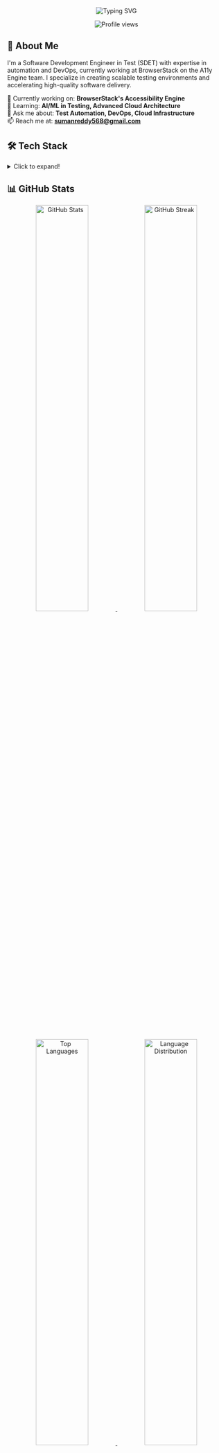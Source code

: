 <div align="center">
  <img src="https://readme-typing-svg.demolab.com?font=Fira+Code&duration=3000&pause=1000&color=2D95F7&center=true&vCenter=true&width=435&lines=Hi+%F0%9F%91%8B%2C+I'm+Suman+Reddy;Software+Development+Engineer+in+Test;Automation+%7C+DevOps+%7C+Cloud+Testing" alt="Typing SVG" />
</div>

<p align="center">
  <!-- Dynamic profile views counter -->
  <img src="https://komarev.com/ghpvc/?username=SumanReddy18&label=Profile%20views&color=0e75b6&style=flat" alt="Profile views" />
</p>

<h2> 🚀 About Me</h2>

I'm a Software Development Engineer in Test (SDET) with expertise in automation and DevOps, currently working at BrowserStack on the A11y Engine team. I specialize in creating scalable testing environments and accelerating high-quality software delivery.

🔭 Currently working on: **BrowserStack's Accessibility Engine**  
🌱 Learning: **AI/ML in Testing, Advanced Cloud Architecture**  
💬 Ask me about: **Test Automation, DevOps, Cloud Infrastructure**  
📫 Reach me at: **sumanreddy568@gmail.com**

<h2> 🛠️ Tech Stack </h2>

<details>
<summary>Click to expand!</summary>

**Testing Frameworks & Tools**  
![Selenium](https://img.shields.io/badge/-Selenium-43B02A?style=flat&logo=selenium&logoColor=white)
![Cypress](https://img.shields.io/badge/-Cypress-17202C?style=flat&logo=cypress&logoColor=white)
![Pytest](https://img.shields.io/badge/-Pytest-0A9EDC?style=flat&logo=pytest&logoColor=white)
![Playwright](https://img.shields.io/badge/-Playwright-2EAD33?style=flat&logo=playwright&logoColor=white)

**Programming Languages**  
<!-- Dynamic language badges based on actual GitHub usage -->
<div align="center">
  <img src="https://github-readme-stats.vercel.app/api/top-langs/?username=SumanReddy18&layout=compact&hide=html&theme=tokyonight&hide_border=true&card_width=400" alt="Top Languages Used">
</div>

**DevOps & Cloud**  
![Docker](https://img.shields.io/badge/-Docker-2496ED?style=flat&logo=docker&logoColor=white)
![Kubernetes](https://img.shields.io/badge/-Kubernetes-326CE5?style=flat&logo=kubernetes&logoColor=white)
![AWS](https://img.shields.io/badge/-AWS-232F3E?style=flat&logo=amazon-aws&logoColor=white)
![GCP](https://img.shields.io/badge/-GCP-4285F4?style=flat&logo=google-cloud&logoColor=white)
![Azure](https://img.shields.io/badge/-Azure-0089D6?style=flat&logo=microsoft-azure&logoColor=white)
![Jenkins](https://img.shields.io/badge/-Jenkins-D24939?style=flat&logo=jenkins&logoColor=white)

**Infrastructure as Code**  
![Terraform](https://img.shields.io/badge/-Terraform-7B42BC?style=flat&logo=terraform&logoColor=white)
![Ansible](https://img.shields.io/badge/-Ansible-EE0000?style=flat&logo=ansible&logoColor=white)

**Monitoring & Observability**  
![Grafana](https://img.shields.io/badge/-Grafana-F46800?style=flat&logo=grafana&logoColor=white)
![Prometheus](https://img.shields.io/badge/-Prometheus-E6522C?style=flat&logo=prometheus&logoColor=white)

</details>

<h2> 📊 GitHub Stats </h2>

<div align="center">
  <p align="center">
    <!-- Dynamic GitHub stats - automatically updates with latest data -->
    <a href="https://github.com/SumanReddy18">
      <img width="49%" src="https://github-readme-stats.vercel.app/api?username=SumanReddy18&show_icons=true&theme=tokyonight&hide_border=true&include_all_commits=true&count_private=true" alt="GitHub Stats"/>
      <img width="49%" src="https://github-readme-streak-stats.herokuapp.com/?user=SumanReddy18&theme=tokyonight&hide_border=true" alt="GitHub Streak"/>
    </a>
  </p>
  
  <!-- Dynamic language stats - automatically updates based on your repositories -->
  <p align="center">
    <a href="https://github.com/SumanReddy18">
      <img width="49%" src="https://github-readme-stats.vercel.app/api/top-langs/?username=SumanReddy18&theme=tokyonight&hide_border=true&include_all_commits=true&count_private=true&layout=compact&langs_count=8" alt="Top Languages"/>
      <img width="49%" src="https://github-profile-summary-cards.vercel.app/api/cards/repos-per-language?username=SumanReddy18&theme=tokyonight" alt="Language Distribution"/>
    </a>
  </p>

  <!-- Dynamic productivity stats - auto-updates with your activity -->
  <p align="center">
    <a href="https://github.com/SumanReddy18">
      <img width="49%" src="https://github-profile-summary-cards.vercel.app/api/cards/productive-time?username=SumanReddy18&theme=tokyonight&utcOffset=8" alt="Productivity Stats"/>
      <img width="49%" src="https://github-profile-summary-cards.vercel.app/api/cards/profile-details?username=SumanReddy18&theme=tokyonight" alt="Profile Details"/>
    </a>
  </p>

  <!-- Dynamic activity graph - updates with your recent contributions -->
  <a href="https://github.com/SumanReddy18">
    <img src="https://github-readme-activity-graph.vercel.app/graph?username=SumanReddy18&theme=tokyo-night&hide_border=true&height=300&line=4C75F2&point=1F6FEB&area=true&area_color=4C75F2" alt="Activity Graph"/>
  </a>

  <!-- Dynamic GitHub trophies - based on your achievements -->
  <p align="center">
    <img src="https://github-profile-trophy.vercel.app/?username=SumanReddy18&theme=tokyonight&no-frame=true&row=1&column=7" alt="GitHub Trophies"/>
  </p>

  <!-- Dynamic contribution calendar - updates daily -->
  <a href="https://github.com/SumanReddy18">
    <img src="https://ghchart.rshah.org/4C75F2/SumanReddy18" alt="GitHub Contribution Chart" width="100%"/>
  </a>
</div>

<h2> 🤝 Connect with Me </h2>

<p align="center">
  <a href="https://www.linkedin.com/in/sumanreddy568/">
    <img src="https://img.shields.io/badge/-LinkedIn-0077B5?style=for-the-badge&logo=linkedin&logoColor=white" alt="LinkedIn" />
  </a>
  <a href="https://github.com/SumanReddy18">
    <img src="https://img.shields.io/badge/-GitHub-181717?style=for-the-badge&logo=github&logoColor=white" alt="GitHub" />
  </a>
</p>

<!-- No need for a duplicate contribution graph -->

---

<div align="center">
  <img src="https://readme-typing-svg.demolab.com?font=Fira+Code&pause=1000&color=2D95F7&center=true&vCenter=true&width=435&lines=Thanks+for+visiting!;Let's+connect+and+collaborate!" alt="Thanks for visiting!" />
</div>
